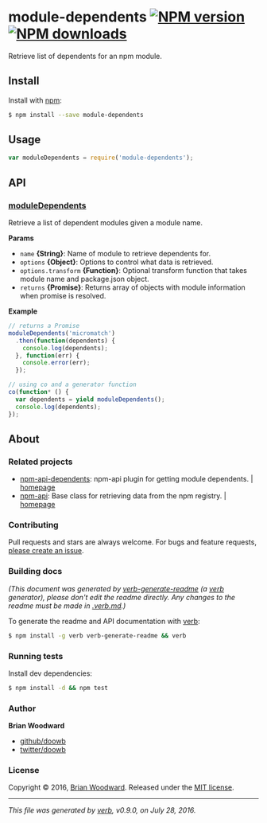 # module-dependents [![NPM version](https://img.shields.io/npm/v/module-dependents.svg?style=flat)](https://www.npmjs.com/package/module-dependents) [![NPM downloads](https://img.shields.io/npm/dm/module-dependents.svg?style=flat)](https://npmjs.org/package/module-dependents)

Retrieve list of dependents for an npm module.

## Install

Install with [npm](https://www.npmjs.com/):

```sh
$ npm install --save module-dependents
```

## Usage

```js
var moduleDependents = require('module-dependents');
```

## API

### [moduleDependents](index.js#L37)

Retrieve a list of dependent modules given a module name.

**Params**

* `name` **{String}**: Name of module to retrieve dependents for.
* `options` **{Object}**: Options to control what data is retrieved.
* `options.transform` **{Function}**: Optional transform function that takes module name and package.json object.
* `returns` **{Promise}**: Returns array of objects with module information when promise is resolved.

**Example**

```js
// returns a Promise
moduleDependents('micromatch')
  .then(function(dependents) {
    console.log(dependents);
  }, function(err) {
    console.error(err);
  });

// using co and a generator function
co(function* () {
  var dependents = yield moduleDependents();
  console.log(dependents);
});
```

## About

### Related projects

* [npm-api-dependents](https://www.npmjs.com/package/npm-api-dependents): npm-api plugin for getting module dependents. | [homepage](https://github.com/doowb/npm-api-dependents)
* [npm-api](https://www.npmjs.com/package/npm-api): Base class for retrieving data from the npm registry. | [homepage](https://github.com/doowb/npm-api)

### Contributing

Pull requests and stars are always welcome. For bugs and feature requests, [please create an issue](../../issues/new).

### Building docs

_(This document was generated by [verb-generate-readme](https://github.com/verbose/verb-generate-readme) (a [verb](https://github.com/verbose/verb) generator), please don't edit the readme directly. Any changes to the readme must be made in [.verb.md](.verb.md).)_

To generate the readme and API documentation with [verb](https://github.com/verbose/verb):

```sh
$ npm install -g verb verb-generate-readme && verb
```

### Running tests

Install dev dependencies:

```sh
$ npm install -d && npm test
```

### Author

**Brian Woodward**

* [github/doowb](https://github.com/doowb)
* [twitter/doowb](http://twitter.com/doowb)

### License

Copyright © 2016, [Brian Woodward](https://github.com/doowb).
Released under the [MIT license](https://github.com/doowb/module-dependents/blob/master/LICENSE).

***

_This file was generated by [verb](https://github.com/verbose/verb), v0.9.0, on July 28, 2016._